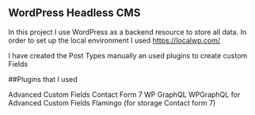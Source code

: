 ## WordPress Headless CMS

In this project I use WordPress as a backend resource to store all data.
In order to set up the local environment I used https://localwp.com/

I have created the Post Types manually an used plugins to create custom Fields

##Plugins that I used

	
Advanced Custom Fields
Contact Form 7
WP GraphQL
WPGraphQL for Advanced Custom Fields
Flamingo (for storage Contact form 7)
